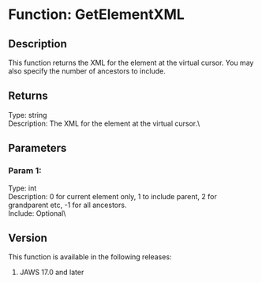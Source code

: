 # Function: GetElementXML

## Description

This function returns the XML for the element at the virtual cursor. You
may also specify the number of ancestors to include.

## Returns

Type: string\
Description: The XML for the element at the virtual cursor.\

## Parameters

### Param 1:

Type: int\
Description: 0 for current element only, 1 to include parent, 2 for
grandparent etc, -1 for all ancestors.\
Include: Optional\

## Version

This function is available in the following releases:

1.  JAWS 17.0 and later
